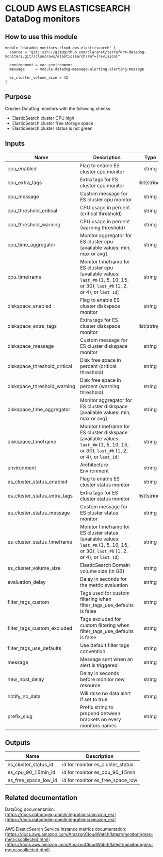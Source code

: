 # CLOUD AWS ELASTICSEARCH DataDog monitors

## How to use this module

```
module "datadog-monitors-cloud-aws-elasticsearch" {
  source = "git::ssh://git@github.com/claranet/terraform-datadog-monitors.git//cloud/aws/elasticsearch?ref={revision}"

  environment = var.environment
  message     = module.datadog-message-alerting.alerting-message

  es_cluster_volume_size = 42
}

```

## Purpose

Creates DataDog monitors with the following checks:

- ElasticSearch cluster CPU high
- ElasticSearch cluster free storage space
- ElasticSearch cluster status is not green

## Inputs

| Name | Description | Type | Default | Required |
|------|-------------|:----:|:-----:|:-----:|
| cpu\_enabled | Flag to enable ES cluster cpu monitor | string | `"true"` | no |
| cpu\_extra\_tags | Extra tags for ES cluster cpu monitor | list(string) | `[]` | no |
| cpu\_message | Custom message for ES cluster cpu monitor | string | `""` | no |
| cpu\_threshold\_critical | CPU usage in percent (critical threshold) | string | `"90"` | no |
| cpu\_threshold\_warning | CPU usage in percent (warning threshold) | string | `"80"` | no |
| cpu\_time\_aggregator | Monitor aggregator for ES cluster cpu [available values: min, max or avg] | string | `"min"` | no |
| cpu\_timeframe | Monitor timeframe for ES cluster cpu [available values: `last_#m` (1, 5, 10, 15, or 30), `last_#h` (1, 2, or 4), or `last_1d`] | string | `"last_15m"` | no |
| diskspace\_enabled | Flag to enable ES cluster diskspace monitor | string | `"true"` | no |
| diskspace\_extra\_tags | Extra tags for ES cluster diskspace monitor | list(string) | `[]` | no |
| diskspace\_message | Custom message for ES cluster diskspace monitor | string | `""` | no |
| diskspace\_threshold\_critical | Disk free space in percent (critical threshold) | string | `"10"` | no |
| diskspace\_threshold\_warning | Disk free space in percent (warning threshold) | string | `"20"` | no |
| diskspace\_time\_aggregator | Monitor aggregator for ES cluster diskspace [available values: min, max or avg] | string | `"max"` | no |
| diskspace\_timeframe | Monitor timeframe for ES cluster diskspace [available values: `last_#m` (1, 5, 10, 15, or 30), `last_#h` (1, 2, or 4), or `last_1d`] | string | `"last_15m"` | no |
| environment | Architecture Environment | string | n/a | yes |
| es\_cluster\_status\_enabled | Flag to enable ES cluster status monitor | string | `"true"` | no |
| es\_cluster\_status\_extra\_tags | Extra tags for ES cluster status monitor | list(string) | `[]` | no |
| es\_cluster\_status\_message | Custom message for ES cluster status monitor | string | `""` | no |
| es\_cluster\_status\_timeframe | Monitor timeframe for ES cluster status [available values: `last_#m` (1, 5, 10, 15, or 30), `last_#h` (1, 2, or 4), or `last_1d`] | string | `"last_30m"` | no |
| es\_cluster\_volume\_size | ElasticSearch Domain volume size (in GB) | string | n/a | yes |
| evaluation\_delay | Delay in seconds for the metric evaluation | string | `"900"` | no |
| filter\_tags\_custom | Tags used for custom filtering when filter_tags_use_defaults is false | string | `"*"` | no |
| filter\_tags\_custom\_excluded | Tags excluded for custom filtering when filter_tags_use_defaults is false | string | `""` | no |
| filter\_tags\_use\_defaults | Use default filter tags convention | string | `"true"` | no |
| message | Message sent when an alert is triggered | string | n/a | yes |
| new\_host\_delay | Delay in seconds before monitor new resource | string | `"300"` | no |
| notify\_no\_data | Will raise no data alert if set to true | string | `"true"` | no |
| prefix\_slug | Prefix string to prepend between brackets on every monitors names | string | `""` | no |

## Outputs

| Name | Description |
|------|-------------|
| es\_cluster\_status\_id | id for monitor es_cluster_status |
| es\_cpu\_90\_15min\_id | id for monitor es_cpu_90_15min |
| es\_free\_space\_low\_id | id for monitor es_free_space_low |

## Related documentation

DataDog documentation: [https://docs.datadoghq.com/integrations/amazon_es/](https://docs.datadoghq.com/integrations/amazon_es/)

AWS ElasticSearch Service Instance metrics documentation: [https://docs.aws.amazon.com/AmazonCloudWatch/latest/monitoring/es-metricscollected.html](https://docs.aws.amazon.com/AmazonCloudWatch/latest/monitoring/es-metricscollected.html)
